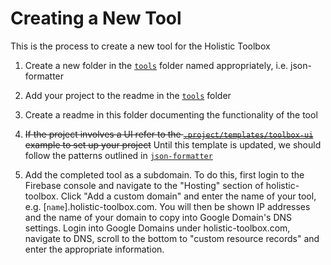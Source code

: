 # Creating a New Tool

This is the process to create a new tool for the Holistic Toolbox

1. Create a new folder in the [`tools`](/tools) folder named appropriately, i.e. json-formatter

2. Add your project to the readme in the [`tools`](/tools) folder

2. Create a readme in this folder documenting the functionality of the tool

3. ~~If the project involves a UI refer to the [`.project/templates/toolbox-ui`](/.project/templates/toolbox-ui) example to set up your project~~
	Until this template is updated, we should follow the patterns outlined in [`json-formatter`](/tools/json-formatter)

4. Add the completed tool as a subdomain. To do this, first login to the Firebase console and navigate to the "Hosting" section of holistic-toolbox. Click "Add a custom domain" and enter the name of your tool, e.g. [`name`].holistic-toolbox.com. You will then be shown IP addresses and the name of your domain to copy into Google Domain's DNS settings. Login into Google Domains under holistic-toolbox.com, navigate to DNS, scroll to the bottom to "custom resource records" and enter the appropriate information.
